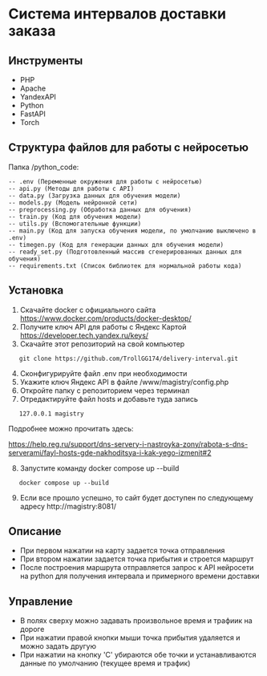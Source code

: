 # Система интервалов доставки заказа

## Инструменты
- PHP
- Apache
- YandexAPI
- Python
- FastAPI
- Torch

## Структура файлов для работы с нейросетью
Папка /python_code:
```
-- .env (Переменные окружения для работы с нейросетью)
-- api.py (Методы для работы с API)
-- data.py (Загрузка данных для обучения модели)
-- models.py (Модель нейронной сети)
-- preprocessing.py (Обработка данных для обучения)
-- train.py (Код для обучения модели)
-- utils.py (Вспомогательные функции)
-- main.py (Код для запуска обучения модели, по умолчанию выключено в .env)
-- timegen.py (Код для генерации данных для обучения модели)
-- ready_set.py (Подготовленный массив сгенерированных данных для обучения)
-- requirements.txt (Список библиотек для нормальной работы кода)
```

## Установка

1) Скачайте docker с официального сайта https://www.docker.com/products/docker-desktop/
2) Получите ключ API для работы с Яндекс Картой https://developer.tech.yandex.ru/keys/
3) Скачайте этот репозиторий на свой компьютер
```shell
   git clone https://github.com/TrollGG174/delivery-interval.git
```
4) Сконфигурируйте файл .env при необходимости
5) Укажите ключ Яндекс API в файле /www/magistry/config.php
6) Откройте папку с репозиторием через терминал
7) Отредактируйте файл hosts и добавьте туда запись
```shell
   127.0.0.1 magistry
```
   Подробнее можно прочитать здесь:

   https://help.reg.ru/support/dns-servery-i-nastroyka-zony/rabota-s-dns-serverami/fayl-hosts-gde-nakhoditsya-i-kak-yego-izmenit#2

8) Запустите команду docker compose up --build
```shell[venv](venv)
   docker compose up --build
```
9) Если все прошло успешно, то сайт будет доступен по следующему адресу http://magistry:8081/

## Описание
- При первом нажатии на карту задается точка отправления
- При втором нажатии задается точка прибытия и строется маршрут
- После построения маршрута отправляется запрос к API нейросети на python для получения интервала и примерного времени доставки

## Управление
- В полях сверху можно задавать произвольное время и трафиик на дороге
- При нажатии правой кнопки мыши точка прибытия удаляется и можно задать другую
- При нажатии на кнопку 'C' убираются обе точки и устанавливаются данные по умолчанию (текущее время и трафик)
